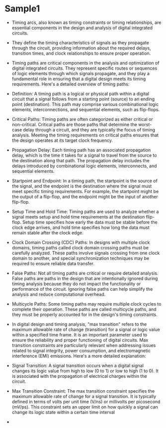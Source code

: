 # Sample1

- Timing arcs, also known as timing constraints or timing relationships, are essential components in the design and analysis of digital integrated circuits.
-  They define the timing characteristics of signals as they propagate through the circuit, providing information about the required delays, transition times, and clock relationships to ensure proper operation.

- Timing paths are critical components in the analysis and optimization of digital integrated circuits. They represent specific routes or sequences of logic elements through which signals propagate, and they play a fundamental role in ensuring that a digital design meets its timing requirements. Here's a detailed overview of timing paths:
- Definition: A timing path is a logical or physical path within a digital circuit that a signal follows from a starting point (source) to an ending point (destination). This path may comprise various combinational logic elements, interconnections, and sequential elements, such as flip-flops.
- Critical Paths: Timing paths are often categorized as either critical or non-critical. Critical paths are those paths that determine the worst-case delay through a circuit, and they are typically the focus of timing analysis. Meeting the timing requirements on critical paths ensures that the design operates at its target clock frequency.
- Propagation Delay: Each timing path has an associated propagation delay, which is the time it takes for a signal to travel from the source to the destination along that path. The propagation delay includes the delays introduced by combinational logic elements, interconnects, and sequential elements.
- Startpoint and Endpoint: In a timing path, the startpoint is the source of the signal, and the endpoint is the destination where the signal must meet specific timing requirements. For example, the startpoint might be the output of a flip-flop, and the endpoint might be the input of another flip-flop.
- Setup Time and Hold Time: Timing paths are used to analyze whether a signal meets setup and hold time requirements at the destination flip-flop. Setup time specifies how early the data must be stable before the clock edge arrives, and hold time specifies how long the data must remain stable after the clock edge.
- Clock Domain Crossing (CDC) Paths: In designs with multiple clock domains, timing paths called clock domain crossing paths must be carefully analyzed. These paths involve signals crossing from one clock domain to another, and special synchronization techniques may be required to ensure reliable data transfer.
- False Paths: Not all timing paths are critical or require detailed analysis. False paths are paths in the design that are intentionally ignored during timing analysis because they do not impact the functionality or performance of the circuit. Ignoring false paths can help simplify the analysis and reduce computational overhead.
- Multicycle Paths: Some timing paths may require multiple clock cycles to complete their operation. These paths are called multicycle paths, and they must be properly accounted for in the design's timing constraints.

- In digital design and timing analysis, "max transition" refers to the maximum allowable rate of change (transition) for a signal or logic value within a specified time frame. It is an important parameter used to ensure the reliability and proper functioning of digital circuits. Max transition constraints are particularly relevant when addressing issues related to signal integrity, power consumption, and electromagnetic interference (EMI) emissions. Here's a more detailed explanation:
- Signal Transition: A signal transition occurs when a digital signal changes its logic value from high to low (0 to 1) or low to high (1 to 0). It is associated with the propagation of electrical charges within the circuit.
- Max Transition Constraint: The max transition constraint specifies the maximum allowable rate of change for a signal transition. It is typically defined in terms of volts per unit time (V/ns) or millivolts per picosecond (mV/ps). This constraint sets an upper limit on how quickly a signal can change its logic state within a certain time interval

- 
